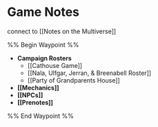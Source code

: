 # Game Notes
connect to [[Notes on the Multiverse]]

%% Begin Waypoint %%
- **Campaign Rosters**
	- [[Cathouse Game]]
	- [[Nala, Ulfgar, Jerran, & Breenabell Roster]]
	- [[Party of Grandparents House]]
- **[[Mechanics]]**
- **[[NPCs]]**
- **[[Prenotes]]**

%% End Waypoint %%
